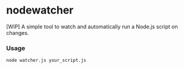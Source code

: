 # nodewatcher

[WIP] A simple tool to watch and automatically run a Node.js script on changes.

### Usage
`node watcher.js your_script.js`

